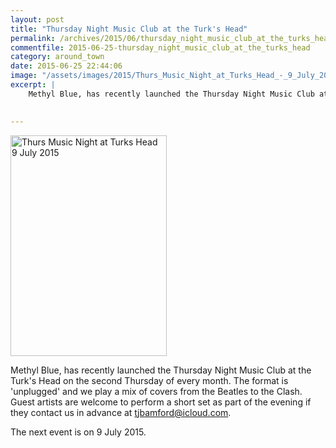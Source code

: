 ```yaml
---
layout: post
title: "Thursday Night Music Club at the Turk's Head"
permalink: /archives/2015/06/thursday_night_music_club_at_the_turks_head.html
commentfile: 2015-06-25-thursday_night_music_club_at_the_turks_head
category: around_town
date: 2015-06-25 22:44:06
image: "/assets/images/2015/Thurs_Music_Night_at_Turks_Head_-_9_July_2015_thumb.jpg"
excerpt: |
    Methyl Blue, has recently launched the Thursday Night Music Club at the Turk's Head on the second Thursday of every month.  The format is 'unplugged' and we play a mix of covers from the Beatles to the Clash.  Guest artists are welcome to perform a short set as part of the evening if they contact us in advance at <a href="mailto:tjbamford@icloud.com">tjbamford@icloud.com</a>
    

---
```


<a href="/assets/images/2015/Thurs_Music_Night_at_Turks_Head_-_9_July_2015.jpg" title="See larger version of - Thurs Music Night at Turks Head   9 July 2015"><img src="/assets/images/2015/Thurs_Music_Night_at_Turks_Head_-_9_July_2015_thumb.jpg" width="250" height="353" alt="Thurs Music Night at Turks Head   9 July 2015" class="photo right" /></a>

Methyl Blue, has recently launched the Thursday Night Music Club at the Turk's Head on the second Thursday of every month. The format is 'unplugged' and we play a mix of covers from the Beatles to the Clash. Guest artists are welcome to perform a short set as part of the evening if they contact us in advance at <tjbamford@icloud.com>.

The next event is on 9 July 2015.
